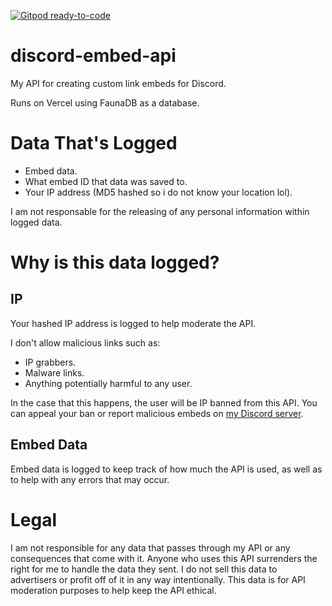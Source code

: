 [![Gitpod ready-to-code](https://img.shields.io/badge/Gitpod-ready--to--code-blue?logo=gitpod)](https://gitpod.io/#https://github.com/KyzaGitHub/discord-embed-api)

# discord-embed-api

My API for creating custom link embeds for Discord.

Runs on Vercel using FaunaDB as a database.

# Data That's Logged

 - Embed data.
 - What embed ID that data was saved to.
 - Your IP address (MD5 hashed so i do not know your location lol).

I am not responsable for the releasing of any personal information within logged data.

# Why is this data logged?

## IP

Your hashed IP address is logged to help moderate the API.

I don't allow malicious links such as:

 - IP grabbers.
 - Malware links.
 - Anything potentially harmful to any user.

In the case that this happens, the user will be IP banned from this API. You can appeal your ban or report malicious embeds on [my Discord server](https://discord.gg/76Hk8zp).

## Embed Data

Embed data is logged to keep track of how much the API is used, as well as to help with any errors that may occur.

# Legal

I am not responsible for any data that passes through my API or any consequences that come with it. Anyone who uses this API surrenders the right for me to handle the data they sent. I do not sell this data to advertisers or profit off of it in any way intentionally. This data is for API moderation purposes to help keep the API ethical.
